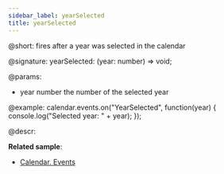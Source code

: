 ```yaml
---
sidebar_label: yearSelected
title: yearSelected
---          
```


@short: fires after a year was selected in the calendar

@signature: yearSelected: (year: number) => void;

@params:
- year      number      the number of the selected year


@example:
calendar.events.on("YearSelected", function(year) {
    console.log("Selected year: " + year);
});



@descr:

**Related sample**:
- [Calendar. Events](https://snippet.dhtmlx.com/7kj7fiek)

